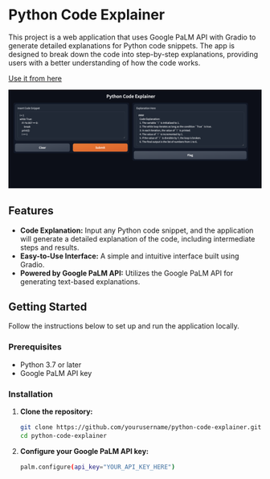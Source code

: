 # Python Code Explainer

This project is a web application that uses Google PaLM API with Gradio to generate detailed explanations for Python code snippets. The app is designed to break down the code into step-by-step explanations, providing users with a better understanding of how the code works.

 [Use it from here](https://88998287f2e06afa29.gradio.live/)

![](https://github.com/YashsTiwari/Python-Code-Explainer-App/blob/main/Python-code-explainer.png)

## Features

- **Code Explanation:** Input any Python code snippet, and the application will generate a detailed explanation of the code, including intermediate steps and results.
- **Easy-to-Use Interface:** A simple and intuitive interface built using Gradio.
- **Powered by Google PaLM API:** Utilizes the Google PaLM API for generating text-based explanations.

## Getting Started

Follow the instructions below to set up and run the application locally.

### Prerequisites

- Python 3.7 or later
- Google PaLM API key

### Installation

1. **Clone the repository:**

   ```bash
   git clone https://github.com/yourusername/python-code-explainer.git
   cd python-code-explainer

2. **Configure your Google PaLM API key:**

   ```bash
   palm.configure(api_key="YOUR_API_KEY_HERE")

   
